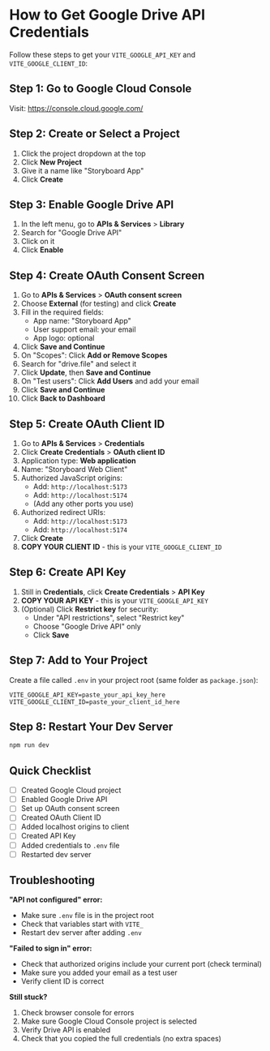# How to Get Google Drive API Credentials

Follow these steps to get your `VITE_GOOGLE_API_KEY` and `VITE_GOOGLE_CLIENT_ID`:

## Step 1: Go to Google Cloud Console
Visit: https://console.cloud.google.com/

## Step 2: Create or Select a Project
1. Click the project dropdown at the top
2. Click **New Project**
3. Give it a name like "Storyboard App"
4. Click **Create**

## Step 3: Enable Google Drive API
1. In the left menu, go to **APIs & Services** > **Library**
2. Search for "Google Drive API"
3. Click on it
4. Click **Enable**

## Step 4: Create OAuth Consent Screen
1. Go to **APIs & Services** > **OAuth consent screen**
2. Choose **External** (for testing) and click **Create**
3. Fill in the required fields:
   - App name: "Storyboard App"
   - User support email: your email
   - App logo: optional
4. Click **Save and Continue**
5. On "Scopes": Click **Add or Remove Scopes**
6. Search for "drive.file" and select it
7. Click **Update**, then **Save and Continue**
8. On "Test users": Click **Add Users** and add your email
9. Click **Save and Continue**
10. Click **Back to Dashboard**

## Step 5: Create OAuth Client ID
1. Go to **APIs & Services** > **Credentials**
2. Click **Create Credentials** > **OAuth client ID**
3. Application type: **Web application**
4. Name: "Storyboard Web Client"
5. Authorized JavaScript origins:
   - Add: `http://localhost:5173`
   - Add: `http://localhost:5174` 
   - (Add any other ports you use)
6. Authorized redirect URIs:
   - Add: `http://localhost:5173`
   - Add: `http://localhost:5174`
7. Click **Create**
8. **COPY YOUR CLIENT ID** - this is your `VITE_GOOGLE_CLIENT_ID`

## Step 6: Create API Key
1. Still in **Credentials**, click **Create Credentials** > **API Key**
2. **COPY YOUR API KEY** - this is your `VITE_GOOGLE_API_KEY`
3. (Optional) Click **Restrict key** for security:
   - Under "API restrictions", select "Restrict key"
   - Choose "Google Drive API" only
   - Click **Save**

## Step 7: Add to Your Project
Create a file called `.env` in your project root (same folder as `package.json`):

```env
VITE_GOOGLE_API_KEY=paste_your_api_key_here
VITE_GOOGLE_CLIENT_ID=paste_your_client_id_here
```

## Step 8: Restart Your Dev Server
```bash
npm run dev
```

## Quick Checklist
- [ ] Created Google Cloud project
- [ ] Enabled Google Drive API
- [ ] Set up OAuth consent screen
- [ ] Created OAuth Client ID
- [ ] Added localhost origins to client
- [ ] Created API Key
- [ ] Added credentials to `.env` file
- [ ] Restarted dev server

## Troubleshooting

**"API not configured" error:**
- Make sure `.env` file is in the project root
- Check that variables start with `VITE_`
- Restart dev server after adding `.env`

**"Failed to sign in" error:**
- Check that authorized origins include your current port (check terminal)
- Make sure you added your email as a test user
- Verify client ID is correct

**Still stuck?**
1. Check browser console for errors
2. Make sure Google Cloud Console project is selected
3. Verify Drive API is enabled
4. Check that you copied the full credentials (no extra spaces)

